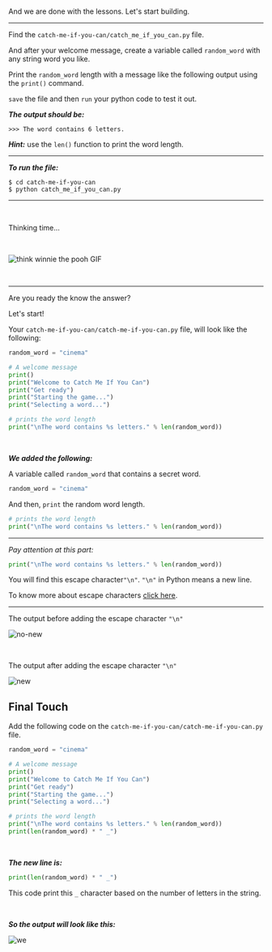 ﻿<br>

And we are done with the lessons. Let's start building.

---

Find the `catch-me-if-you-can/catch_me_if_you_can.py` file.

And after your welcome message, create a variable called `random_word` with any string word you like.    

Print the `random_word` length with a message like the following output using the `print()` command.

`save` the file and then `run` your python code to test it out.

***The output should be:***
```
>>> The word contains 6 letters.
```

***Hint:*** use the `len()` function to print the word length.

---

***To run the file:***

    $ cd catch-me-if-you-can
    $ python catch_me_if_you_can.py
   
   ---
<br>

Thinking time...

<br>

![think winnie the pooh GIF](https://media1.giphy.com/media/mRh4cLIYhrs9G/giphy.gif?cid=ecf05e47204de58667707c71cb4faf2d18d22b779688046a&rid=giphy.gif)

<br>

----

Are you ready the know the answer? 


Let's start!

Your `catch-me-if-you-can/catch-me-if-you-can.py` file, will look like the following:

```python
random_word = "cinema"

# A welcome message
print()
print("Welcome to Catch Me If You Can")
print("Get ready")
print("Starting the game...")
print("Selecting a word...")

# prints the word length
print("\nThe word contains %s letters." % len(random_word))
```
<br>

***We added the following:***

A variable called `random_word` that contains a secret word.

```python
random_word = "cinema"
```
And then, `print` the random word length.

```python
# prints the word length
print("\nThe word contains %s letters." % len(random_word))
```
---
*Pay attention at this part:*
```python
print("\nThe word contains %s letters." % len(random_word))
```

 You will find this escape character`"\n"`. `"\n"` in Python means a new line.

To know more about escape characters [click here](https://www.w3schools.com/python/gloss_python_escape_characters.asp).

---
The output before adding the escape character `"\n"`

![no-new](https://i.ibb.co/99f8m8f/no-new.png)

<br>

The output after adding the escape character `"\n"`

![new](https://i.ibb.co/NVSG2zQ/new.png)



## Final Touch


Add the following code on the `catch-me-if-you-can/catch-me-if-you-can.py` file.

```python
random_word = "cinema"

# A welcome message
print()
print("Welcome to Catch Me If You Can")
print("Get ready")
print("Starting the game...")
print("Selecting a word...")

# prints the word length
print("\nThe word contains %s letters." % len(random_word))
print(len(random_word) * " _")
```
<br>

***The new line is:***
```python
print(len(random_word) * " _")
```
This code print this `_` character based on the number of letters in the string.

<br>

***So the output will look like this:***


![we](https://i.ibb.co/K5z0mVy/we.gif)



